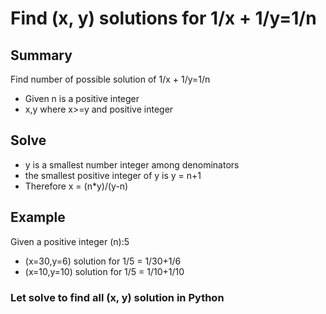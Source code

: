 # Find (x, y) solutions for 1/x + 1/y=1/n 

## Summary
Find number of possible solution of 1/x + 1/y=1/n 
- Given n is a positive integer
- x,y where x>=y and positive integer

## Solve
- y is a smallest number integer among denominators
- the smallest positive integer of y is y = n+1
- Therefore x = (n*y)/(y-n)

## Example
Given a positive integer (n):5
- (x=30,y=6)  solution for 1/5 = 1/30+1/6
- (x=10,y=10) solution for 1/5 = 1/10+1/10

### Let solve to find all (x, y) solution in Python

